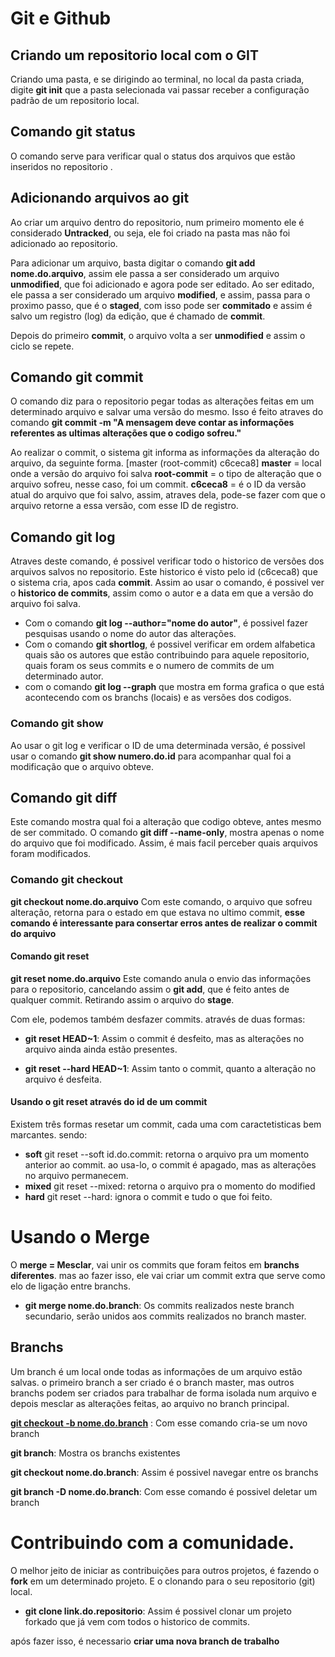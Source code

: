 # Git e Github

## Criando um repositorio local com o GIT
Criando uma pasta, e se dirigindo ao terminal, no local da pasta criada, digite **git init** que a pasta selecionada vai passar receber a configuração padrão de um repositorio local.

## Comando git status

O comando serve para verificar qual o status dos arquivos que estão inseridos no repositorio .

## Adicionando arquivos ao git

Ao criar um arquivo dentro do repositorio, num primeiro momento ele é considerado **Untracked**, ou seja, ele foi criado na pasta mas não foi adicionado ao repositorio.

Para adicionar um arquivo, basta digitar o comando **git add nome.do.arquivo**, assim ele passa a ser considerado um arquivo **unmodified**, que foi adicionado e agora pode ser editado. 
Ao ser editado, ele passa a ser considerado um arquivo **modified**, e assim, passa para o proximo passo, que é o **staged**, com isso pode ser **commitado** e assim é salvo um registro (log) da edição, que é chamado de **commit**.

Depois do primeiro **commit**, o arquivo volta a ser **unmodified** e assim o ciclo se repete.

## Comando git commit

O comando diz para o repositorio pegar todas as alterações feitas em um determinado arquivo e salvar uma versão do mesmo. 
Isso é feito atraves do comando **git commit -m "A mensagem deve contar as informações referentes as ultimas alterações que o codigo sofreu."**

Ao realizar o commit, o sistema git informa as informações da alteração do arquivo, da seguinte forma.
[master (root-commit) c6ceca8] 
**master** = local onde a versão do arquivo foi salva
**root-commit** = o tipo de alteração que o arquivo sofreu, nesse caso, foi um commit.
**c6ceca8** = é o ID da versão atual do arquivo que foi salvo, assim, atraves dela, pode-se fazer com que o arquivo retorne a essa versão, com esse ID de registro.

## Comando git log

Atraves deste comando, é possivel verificar todo o historico de versões dos arquivos salvos no repositorio. Este historico é visto pelo id (c6ceca8) que o sistema cria, apos cada **commit**. 
Assim ao usar o comando, é possivel ver o **historico de commits**, assim como o autor e a data em que a versão do arquivo foi salva.

* Com o comando **git log --author="nome do autor"**, é possivel fazer pesquisas usando o nome do autor das alterações. 
* Com o comando **git shortlog**, é possivel verificar em ordem alfabetica quais são os autores que estão contribuindo para aquele repositorio, quais foram os seus commits e o numero de commits de um determinado autor.
* com o comando **git log --graph** que mostra em forma grafica o que está acontecendo com os branchs (locais) e as versões dos codigos.

### Comando git show

Ao usar o git log e verificar o ID de uma determinada versão, é possivel usar o comando **git show numero.do.id** para acompanhar qual foi a modificação que o arquivo obteve.

## Comando git diff

Este comando mostra qual foi a alteração que codigo obteve, antes mesmo de ser commitado.
O comando **git diff --name-only**, mostra apenas o nome do arquivo que foi modificado. Assim, é mais facil perceber quais arquivos foram modificados.

### Comando git checkout

**git checkout nome.do.arquivo** Com este comando, o arquivo que sofreu alteração, retorna para o estado em que estava no ultimo commit, **esse comando é interessante para consertar erros antes de realizar o commit do arquivo**

#### Comando git reset

**git reset nome.do.arquivo** Este comando anula o envio das informações para o repositorio, cancelando assim o **git add**, que é feito antes de qualquer commit. Retirando assim o arquivo do **stage**.

Com ele, podemos também desfazer commits. através de duas formas: 
* **git reset HEAD~1**: Assim o commit é desfeito, mas as alterações no arquivo ainda ainda estão presentes. 

* **git reset --hard HEAD~1**: Assim tanto o commit, quanto a alteração no arquivo é desfeita.

#### Usando o git reset através do id de um commit

Existem três formas resetar um commit, cada uma com caractetisticas bem marcantes. sendo: 
* **soft** git reset --soft id.do.commit: retorna o arquivo pra um momento anterior ao commit. ao usa-lo, o commit é apagado, mas as alterações no arquivo permanecem.
* **mixed** git reset --mixed: retorna o arquivo pra o momento do modified
* **hard** git reset --hard: ignora o commit e tudo o que foi feito.


# Usando o Merge

O **merge = Mesclar**, vai unir os commits que foram feitos em **branchs diferentes**. mas ao fazer isso, ele vai criar um commit extra que serve como elo de ligação entre branchs.
* **git merge nome.do.branch**: Os commits realizados neste branch secundario, serão unidos aos commits realizados no branch master.

## Branchs

Um branch é um local onde todas as informações de um arquivo estão salvas. o primeiro branch a ser criado é o branch master, mas outros branchs podem ser criados para trabalhar de forma isolada num arquivo e depois mesclar as alterações feitas, ao arquivo no branch principal.

<a href="#criaBranch">**git checkout -b nome.do.branch**</a> : Com esse comando cria-se um novo branch

**git branch**: Mostra os branchs existentes

**git checkout nome.do.branch**: Assim é possivel navegar  entre os branchs

**git branch -D nome.do.branch**: Com esse comando é possivel deletar um branch

# Contribuindo com a comunidade.

O melhor jeito de iniciar as contribuições para outros projetos, é fazendo o **fork** em um determinado projeto.
E o clonando para o seu repositorio (git) local.

* **git clone link.do.repositorio**: Assim é possivel clonar um projeto forkado que já vem com todos o historico de commits.

após fazer isso, é necessario <strong id='#criaBranch'>criar uma nova branch de trabalho</strong>